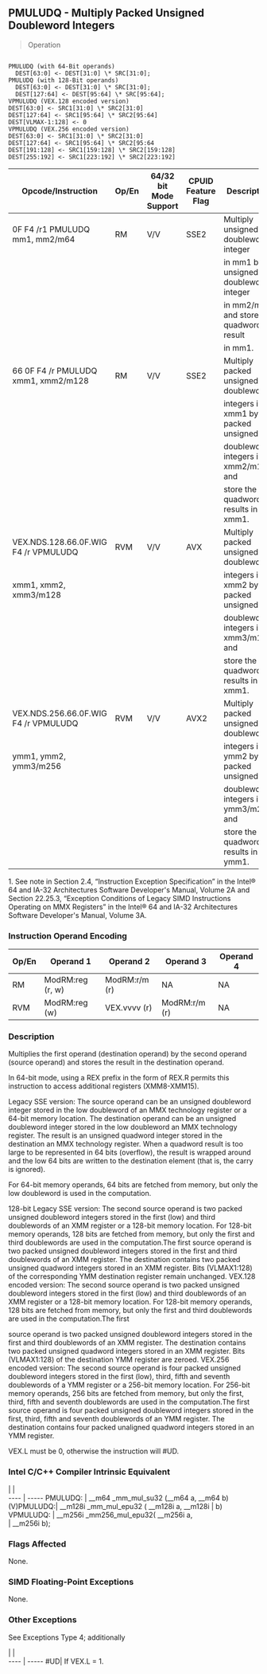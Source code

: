 ## PMULUDQ - Multiply Packed Unsigned Doubleword Integers

> Operation
``` slim

PMULUDQ (with 64-Bit operands)
  DEST[63:0] <- DEST[31:0] \* SRC[31:0];
PMULUDQ (with 128-Bit operands)
  DEST[63:0] <- DEST[31:0] \* SRC[31:0];
  DEST[127:64] <- DEST[95:64] \* SRC[95:64];
VPMULUDQ (VEX.128 encoded version)
DEST[63:0] <- SRC1[31:0] \* SRC2[31:0]
DEST[127:64] <- SRC1[95:64] \* SRC2[95:64]
DEST[VLMAX-1:128] <- 0
VPMULUDQ (VEX.256 encoded version)
DEST[63:0] <- SRC1[31:0] \* SRC2[31:0]
DEST[127:64] <- SRC1[95:64] \* SRC2[95:64
DEST[191:128] <- SRC1[159:128] \* SRC2[159:128]
DEST[255:192] <- SRC1[223:192] \* SRC2[223:192]

```

 Opcode/Instruction                  | Op/En| 64/32 bit Mode Support| CPUID Feature Flag| Description                              
 ---  | --- | --- | --- | ---
 0F F4 /r1 PMULUDQ mm1, mm2/m64      | RM   | V/V                   | SSE2              | Multiply unsigned doubleword integer     
                                     |      |                       |                   | in mm1 by unsigned doubleword integer    
                                     |      |                       |                   | in mm2/m64, and store the quadword result
                                     |      |                       |                   | in mm1.                                  
 66 0F F4 /r PMULUDQ xmm1, xmm2/m128 | RM   | V/V                   | SSE2              | Multiply packed unsigned doubleword      
                                     |      |                       |                   | integers in xmm1 by packed unsigned      
                                     |      |                       |                   | doubleword integers in xmm2/m128, and    
                                     |      |                       |                   | store the quadword results in xmm1.      
 VEX.NDS.128.66.0F.WIG F4 /r VPMULUDQ| RVM  | V/V                   | AVX               | Multiply packed unsigned doubleword      
 xmm1, xmm2, xmm3/m128               |      |                       |                   | integers in xmm2 by packed unsigned      
                                     |      |                       |                   | doubleword integers in xmm3/m128, and    
                                     |      |                       |                   | store the quadword results in xmm1.      
 VEX.NDS.256.66.0F.WIG F4 /r VPMULUDQ| RVM  | V/V                   | AVX2              | Multiply packed unsigned doubleword      
 ymm1, ymm2, ymm3/m256               |      |                       |                   | integers in ymm2 by packed unsigned      
                                     |      |                       |                   | doubleword integers in ymm3/m256, and    
                                     |      |                       |                   | store the quadword results in ymm1.      
<aside class="notification">
1. See note in Section 2.4, “Instruction Exception Specification” in
the Intel® 64 and IA-32 Architectures Software Developer's Manual, Volume 2A
and Section 22.25.3, “Exception Conditions of Legacy SIMD Instructions Operating
on MMX Registers” in the Intel® 64 and IA-32 Architectures Software Developer's
Manual, Volume 3A.
</aside>


### Instruction Operand Encoding
 Op/En| Operand 1       | Operand 2    | Operand 3    | Operand 4
 ---  | --- | --- | --- | ---
 RM   | ModRM:reg (r, w)| ModRM:r/m (r)| NA           | NA       
 RVM  | ModRM:reg (w)   | VEX.vvvv (r) | ModRM:r/m (r)| NA       

### Description
Multiplies the first operand (destination operand) by the second operand (source
operand) and stores the result in the destination operand.

In 64-bit mode, using a REX prefix in the form of REX.R permits this instruction
to access additional registers (XMM8-XMM15).

Legacy SSE version: The source operand can be an unsigned doubleword integer
stored in the low doubleword of an MMX technology register or a 64-bit memory
location. The destination operand can be an unsigned doubleword integer stored
in the low doubleword an MMX technology register. The result is an unsigned
quadword integer stored in the destination an MMX technology register. When
a quadword result is too large to be represented in 64 bits (overflow), the
result is wrapped around and the low 64 bits are written to the destination
element (that is, the carry is ignored).

For 64-bit memory operands, 64 bits are fetched from memory, but only the low
doubleword is used in the computation.

128-bit Legacy SSE version: The second source operand is two packed unsigned
doubleword integers stored in the first (low) and third doublewords of an XMM
register or a 128-bit memory location. For 128-bit memory operands, 128 bits
are fetched from memory, but only the first and third doublewords are used in
the computation.The first source operand is two packed unsigned doubleword integers
stored in the first and third doublewords of an XMM register. The destination
contains two packed unsigned quadword integers stored in an XMM register. Bits
(VLMAX1:128) of the corresponding YMM destination register remain unchanged.
VEX.128 encoded version: The second source operand is two packed unsigned doubleword
integers stored in the first (low) and third doublewords of an XMM register
or a 128-bit memory location. For 128-bit memory operands, 128 bits are fetched
from memory, but only the first and third doublewords are used in the computation.The
first

source operand is two packed unsigned doubleword integers stored in the first
and third doublewords of an XMM register. The destination contains two packed
unsigned quadword integers stored in an XMM register. Bits (VLMAX1:128) of the
destination YMM register are zeroed. VEX.256 encoded version: The second source
operand is four packed unsigned doubleword integers stored in the first (low),
third, fifth and seventh doublewords of a YMM register or a 256-bit memory location.
For 256-bit memory operands, 256 bits are fetched from memory, but only the
first, third, fifth and seventh doublewords are used in the computation.The
first source operand is four packed unsigned doubleword integers stored in the
first, third, fifth and seventh doublewords of an YMM register. The destination
contains four packed unaligned quadword integers stored in an YMM register.

<aside class="notification">
VEX.L must be 0, otherwise the instruction will #UD.
</aside>



### Intel C/C++ Compiler Intrinsic Equivalent
   | |  
---- | -----
 PMULUDQ:   | __m64 _mm_mul_su32 (__m64 a, __m64 b)     
 (V)PMULUDQ:| __m128i _mm_mul_epu32 ( __m128i a, __m128i
            | b)                                        
 VPMULUDQ:  | __m256i _mm256_mul_epu32( __m256i a,      
            | __m256i b);                               

### Flags Affected
None.


### SIMD Floating-Point Exceptions
None.


### Other Exceptions
See Exceptions Type 4; additionally

   | |  
---- | -----
 #UD| If VEX.L = 1.
